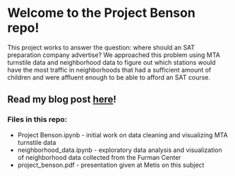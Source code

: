 # Welcome to the Project Benson repo!

This project works to answer the question: where should an SAT preparation company advertise? We approached this problem using MTA turnstile data and neighborhood data to figure out which stations would have the most traffic in neighborhoods that had a sufficient amount of children and were affluent enough to be able to afford an SAT course. 


## Read my blog post [here]!

### Files in this repo:
* Project Benson.ipynb - initial work on data cleaning and visualizing MTA turnstile data
* neighborhood_data.ipynb - exploratory data analysis and visualization of neighborhood data collected from the Furman Center
* project_benson.pdf - presentation given at Metis on this subject

[here]:https://medium.com/@obrienjonesm2013/using-mta-turnstile-data-to-optimize-advertising-locations-for-an-sat-preparation-company-5516bdf9d735
